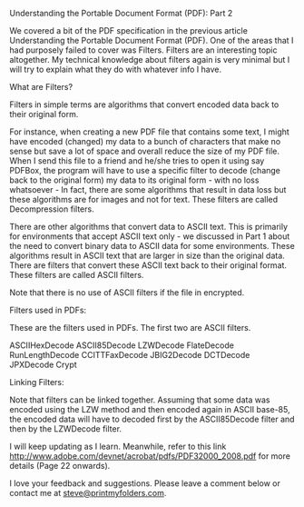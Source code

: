 Understanding the Portable Document Format (PDF): Part 2

 

We covered a bit of the PDF specification in the previous article Understanding the Portable Document Format (PDF). One of the areas that I had purposely failed to cover was Filters. Filters are an interesting topic altogether. My technical knowledge about filters again is very minimal but I will try to explain what they do with whatever info I have. 


What are Filters?

Filters in simple terms are algorithms that convert encoded data back to their original form. 

For instance, when creating a new PDF file that contains some text, I might have encoded (changed) my data to a bunch of characters that make no sense but save a lot of space and overall reduce the size of my PDF file. When I send this file to a friend and he/she tries to open it using say PDFBox, the program will have to use a specific filter to decode (change back to the original form) my data to its original form - with no loss whatsoever - In fact, there are some algorithms that result in data loss but these algorithms are for images and not for text. These filters are called Decompression filters.

There are other algorithms that convert data to ASCII text. This is primarily for environments that accept ASCII text only - we discussed in Part 1 about the need to convert binary data to ASCII data for some environments. These algorithms result in ASCII text that are larger in size than the original data. There are filters that convert these ASCII text back to their original format. These filters are called ASCII filters. 

Note that there is no use of ASCII filters if the file in encrypted.

Filters used in PDFs:

These are the filters used in PDFs. The first two are ASCII filters.

ASCIIHexDecode
ASCII85Decode
LZWDecode
FlateDecode
RunLengthDecode
CCITTFaxDecode
JBIG2Decode
DCTDecode
JPXDecode
Crypt

Linking Filters:

Note that filters can be linked together. Assuming that some data was encoded using the LZW method and then encoded again in ASCII base-85, the encoded data will have to decoded first by the ASCII85Decode filter and then by the LZWDecode filter.


I will keep updating as I learn. Meanwhile, refer to this link http://www.adobe.com/devnet/acrobat/pdfs/PDF32000_2008.pdf for more details (Page 22 onwards).

I love your feedback and suggestions. Please leave a comment below or contact me at steve@printmyfolders.com.
